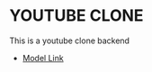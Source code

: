 # YOUTUBE CLONE

This is a youtube clone backend
- [Model Link](https://app.eraser.io/workspace/YtPqZ...)